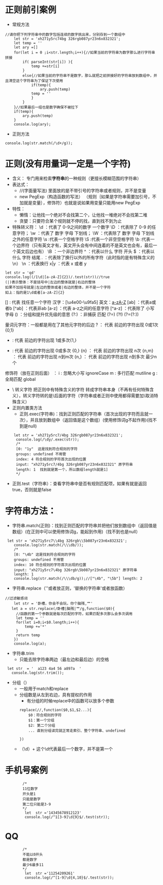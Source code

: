 # 正则前引案例
- 常规方法
```
//请你把下列字符串中的数字包括连续的数字挑出来，分别存到一个数组中
    let str = 'xh271y5rc74bg 326rgb087yr23n6x832321';
    let temp = ''
    let ary =[]
    for(let i = 0 ;i<str.length;i++){//如果当前的字符串为数字那么进行字符串拼接
        if( parseInt(str[i]) ){
            temp +=str[i]
        }
        else{//如果当前的字符串不是数字，那么就把之前拼接好的字符串放到数组中，并且清空这个字符串为了保证下次使用
            if(temp){
                ary.push(temp)
            temp = ''
            }           
        }
    }//如果最后一组也是数字确保不被拉下
    if(temp){
        ary.push(temp)
    }
    console.log(ary);    
```
- 正则方法
```
console.log(str.match(/\d+/g));
```
# 正则(没有用量词一定是一个字符)
- 含义： 专门用来检索**字符串**的一种规则（更擅长模糊范围的字符串）
- 表达式：
  - //(字面量写法) 里面放的是不带引号的字符串或者规则，并不是变量
  - new PegExp（构造函数的写法） （规则｛如果是字符串需要加引号，不加就是变量｝，修饰符）也就是说如果用变量只能用new PegExp
- 特性：
  - 懒惰：让他找一个绝对不会找第二个，让他找一堆绝对不会找第二堆
  - 贪婪：只要符合某个规则就不停的找，直到找不到为止
- 特殊转义符：
\d     ：代表了 0-9之间的数字  一个数字
\D     ：代表除了 0-9 的任意字符；
\w     ：代表了 数字 字母  下划线；
\W     ：代表除了 数字 字母 下划线 之外的任意字符 
\s     :代表一个空格字符
\S     :代表一个非空空格字符
\b     :代表一个边界符（只有英文才有，英文开头会有中间连着的不是英文也会有，最后一个英文后边也有）
\B     ：一个非边界符
^      ：代表以什么 字符 开头
$      ：代表以什么 字符 结尾
.      ：代表除了换行以外的所有字符（此时指的是有特殊含义的\n）
\n     ：代表换行
x|y    ：代表 x 或者 y 
```
let str = 'qd'
console.log((/1\d|[a-zA-Z]{2})/.test(str))//true
(|)表示整体：不是括号中|左边的整体就是|右边的整体
如果不加括号就是|左边的整体或者|右边的整体，并不是一个字符
如上：指的是1\d或者[a-zA-Z]{2}
``` 
[]     : 代表 找任意一个字符  汉字：[\u4e00-\u9fa5] 英文：[a-zA-Z](因为ascll码的91-96是别的字符不是字母)
[ab]   ：代表a或者b
[^ab]  ：代表非ab
[a-z]  ：代表 a-z之间的任意字符
[^a-z] ：代表除了 小写字母
()     ：分组和提升优先级的意思
(?:)   ：非捕获 匹配
            (?=)
            (?!)
            (?=(?:))

量词元字符：一般都是用在了其他元字符的后边 
?   ： 代表 前边的字符出现 0或1次 {0,1}
+   :  代表 前边的字符出现 1或多次{1,}
*   :  代表 前边的字符出现 0或多次 {0,}
{n} ： 代表 前边的字符出现 n次
{n,m} ： 代表 前边的字符出现 n到m次
{n,} ： 代表 前边的字符出现 n到多次 最少n个

修饰符（放在正则后面） ：
i : 忽略大小写  ignoreCase
m : 多行匹配  mutiline
g : 全局匹配  global

  - \  转义字符 把正则中有特殊含义的字符 转成字符串本身（不再有任何特殊含义），转义字符转的是\后面的字符（字符串或者正则中使用都得需要加\取消特殊含义）
- 正则内置类方法
  - 正则.exec(字符串)：找到正则匹配的字符串（首次出现的字符而且就一次），并且放到数组中（返回值是这个数组）(使用修饰词g不起作用)(找不到是null)
```
    let str = 'xh271y5rc7/4bg 326rgb087yr23n6x832321';     
     console.log(/\dy/.exec(str));
     /*
     [0: "1y"  这是找到符合规则的字符
     groups: undefined 不用管
     index: 4 符合规则的字符首次出现的位置
     input: "xh271y5rc7/4bg 326rgb087yr23n6x832321" 原字符串
     length: 1  找到就是第一个，所以数组length就是1]
     */
```
  - 正则.test（字符串）：查看字符串中是否有规则匹配项，如果有就是返回true，否则就是false
# 字符串方法：
  - 字符串.match(正则)：找到正则匹配的字符串并把他们放到数组中（返回值是数组）(在正则中可以使用修饰词g，能起到作用)（找不到也是null）
```
 let str = 'xh271y5rc7\\4bg 326rgb\\5b087yr23n6x832321';  
    console.log(str.match(/\\\db/));
    /*
    [0: "\4b" 这是找到符合规则的字符
    groups: undefined 不用管
    index: 10 符合规则的字符首次出现的位置
    input: "xh271y5rc7\4bg 326rgb\5b087yr23n6x832321" 原字符串
    length: 1 
    console.log(str.match(/\\\db/g));//["\4b", "\5b"] length: 2
```
  - 字符串.replace（''或者放正则，'替换的字符串'或者放函数）
```
//过滤敏感词
    let str = '卧槽，你会不会玩，你个脑残,艹'
   let a = str.replace(/卧槽|脑残|艹/g,function($0){
     //函数的第一个参数就是每次匹配的字符，如果匹配多次那么会多次调用        
     let temp = ''
     for(let i=0;i<$0.length;i++){
         temp +='*'
     }
     return temp
    })
    console.log(a);
```
 - 字符串.trim
   - 只能去除字符串两边（最左边和最后边）的空格 
```
 let str  = '  a123 4a4 56 a897a  '   
   console.log(str.trim());
```
 - 分组（）
   - 一般用于match和replace
   - 分组数是从左到右边，具有提权的作用
     - 有分组的时候replace中的函数可以放多个参数
     ```
     replace(//,function($0,$1,$2...){
         $0：符合规则的字符
         $1：第一个分组
         $2: 第二个分组
         ... 直到分组读完就正常走索引、整个字符串、undefined

     })
     ```
   - （\d）+  这个\d代表最后一个数字，并不是第一个
# 手机号案例
```
        /*
        11位数字
        开头是1
        只能是数字
        第二位只能是3-9
        */
         let  str ='14345678912123'
         console.log(/^1[3-9]\d{9}$/.test(str));
```
# QQ
```
        /*
        不能以0开头
        都是数字
        最少6最多11
        */
         let  str ='11254209261'
         console.log(/^[1-9]\d{4,10}$/.test(str));
```














